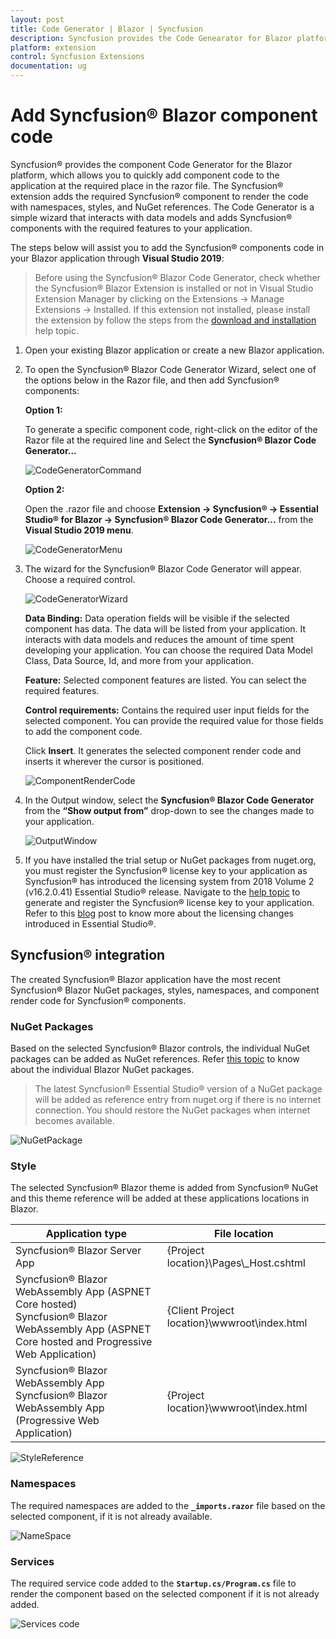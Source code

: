 ```yaml
---
layout: post
title: Code Generator | Blazor | Syncfusion
description: Syncfusion provides the Code Genearator for Blazor platform to add a Syncfusion Blazor component code in the Blazor application
platform: extension
control: Syncfusion Extensions
documentation: ug
---
```


# Add Syncfusion® Blazor component code


Syncfusion® provides the component Code Generator for the Blazor platform, which allows you to quickly add component code to the application at the required place in the razor file. The Syncfusion® extension adds the required Syncfusion® component to render the code with namespaces, styles, and NuGet references. The Code Generator is a simple wizard that interacts with data models and adds Syncfusion® components with the required features to your application.

The steps below will assist you to add the Syncfusion® components code in your Blazor application through **Visual Studio 2019**:

> Before using the Syncfusion® Blazor Code Generator, check whether the Syncfusion® Blazor Extension is installed or not in Visual Studio Extension Manager by clicking on the Extensions -> Manage Extensions -> Installed. If this extension not installed, please install the extension by follow the steps from the [download and installation](https://blazor.Syncfusion.com/documentation/visual-studio-integration/visual-studio-extensions/download-and-installation/) help topic.

1. Open your existing Blazor application or create a new Blazor application.

2. To open the Syncfusion® Blazor Code Generator Wizard, select one of the options below in the Razor file, and then add Syncfusion® components:

    **Option 1:**

    To generate a specific component code, right-click on the editor of the Razor file at the required line and Select the **Syncfusion® Blazor Code Generator...**

    ![CodeGeneratorCommand](images/Code-Generator-Command.PNG)

    **Option 2:**

    Open the .razor file and choose **Extension -> Syncfusion® -> Essential Studio® for Blazor -> Syncfusion® Blazor Code Generator...** from the **Visual Studio 2019 menu**.

    ![CodeGeneratorMenu](images/Code-Generator-Menu.PNG)

3. The wizard for the Syncfusion® Blazor Code Generator will appear. Choose a required control.

    ![CodeGeneratorWizard](images/Code-Generator-MainWizard.png)

    **Data Binding:** Data operation fields will be visible if the selected component has data. The data will be listed from your application. It interacts with data models and reduces the amount of time spent developing your application. You can choose the required Data Model Class, Data Source, Id, and more from your application.

    **Feature:** Selected component features are listed. You can select the required features.

    **Control requirements:** Contains the required user input fields for the selected component. You can provide the required value for those fields to add the component code.

    Click **Insert**. It generates the selected component render code and inserts it wherever the cursor is positioned.

    ![ComponentRenderCode](images/Code-Generator-ComponentRenderCode.PNG)

4. In the Output window, select the **Syncfusion® Blazor Code Generator** from the **“Show output from”** drop-down to see the changes made to your application.

    ![OutputWindow](images/Code-Generator-OutputWindow.PNG)

5. If you have installed the trial setup or NuGet packages from nuget.org, you must register the Syncfusion® license key to your application as Syncfusion® has introduced the licensing system from 2018 Volume 2 (v16.2.0.41) Essential Studio® release. Navigate to the [help topic](https://help.Syncfusion.com/common/essential-studio/licensing/overview#how-to-generate-Syncfusion-license-key) to generate and register the Syncfusion® license key to your application. Refer to this [blog](https://www.Syncfusion.com/blogs/post/whats-new-in-2018-volume-2.aspx) post to know more about the licensing changes introduced in Essential Studio®.

## Syncfusion® integration

The created Syncfusion® Blazor application have the most recent Syncfusion® Blazor NuGet packages, styles, namespaces, and component render code for Syncfusion® components.

### NuGet Packages

Based on the selected Syncfusion® Blazor controls, the individual NuGet packages can be added as NuGet references. Refer [this topic](https://blazor.Syncfusion.com/staging/documentation/nuget-packages/) to know about the individual Blazor NuGet packages.

> The latest Syncfusion® Essential Studio® version of a NuGet package will be added as reference entry from nuget.org if there is no internet connection. You should restore the NuGet packages when internet becomes available.

![NuGetPackage](images/Code-Generator-NuGetPackage.PNG)

### Style

The selected Syncfusion® Blazor theme is added from Syncfusion® NuGet and this theme reference will be added at these applications locations in Blazor.

| Application type  | File location  |
|---|---|
| Syncfusion® Blazor Server App | {Project location}\Pages\\_Host.cshtml |
| Syncfusion® Blazor WebAssembly App (ASPNET Core hosted) <br/> Syncfusion® Blazor WebAssembly App (ASPNET Core hosted and Progressive Web Application) | {Client Project location}\wwwroot\index.html  |
| Syncfusion® Blazor WebAssembly App <br/> Syncfusion® Blazor WebAssembly App (Progressive Web Application) | {Project location}\wwwroot\index.html|

![StyleReference](images/Code-Generator-CDNLink.PNG)

### Namespaces

The required namespaces are added to the **`_imports.razor`** file based on the selected component, if it is not already available.

![NameSpace](images/Code-Generator-NameSpace.PNG)

### Services

The required service code added to the **`Startup.cs/Program.cs`** file to render the component based on the selected component if it is not already added.

![Services code](images/Code-Generator-ServicesCode.PNG)